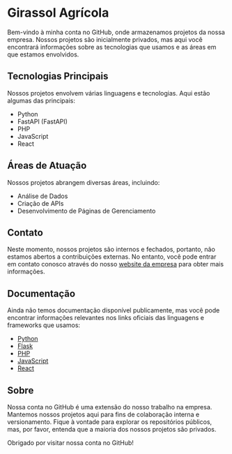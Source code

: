 # Girassol Agrícola

Bem-vindo à minha conta no GitHub, onde armazenamos projetos da nossa empresa. Nossos projetos são inicialmente privados, mas aqui você encontrará informações sobre as tecnologias que usamos e as áreas em que estamos envolvidos.

## Tecnologias Principais

Nossos projetos envolvem várias linguagens e tecnologias. Aqui estão algumas das principais:

- Python
- FastAPI (FastAPI)
- PHP
- JavaScript
- React

## Áreas de Atuação

Nossos projetos abrangem diversas áreas, incluindo:

- Análise de Dados
- Criação de APIs
- Desenvolvimento de Páginas de Gerenciamento

## Contato

Neste momento, nossos projetos são internos e fechados, portanto, não estamos abertos a contribuições externas. No entanto, você pode entrar em contato conosco através do nosso [website da empresa](URL) para obter mais informações.

## Documentação

Ainda não temos documentação disponível publicamente, mas você pode encontrar informações relevantes nos links oficiais das linguagens e frameworks que usamos:

- [Python](https://www.python.org/)
- [Flask](https://flask.palletsprojects.com/en/2.1.x/)
- [PHP](https://www.php.net/)
- [JavaScript](https://developer.mozilla.org/en-US/docs/Web/JavaScript)
- [React](https://reactjs.org/)


## Sobre

Nossa conta no GitHub é uma extensão do nosso trabalho na empresa. Mantemos nossos projetos aqui para fins de colaboração interna e versionamento. 
Fique à vontade para explorar os repositórios públicos, mas, por favor, entenda que a maioria dos nossos projetos são privados.

Obrigado por visitar nossa conta no GitHub!

